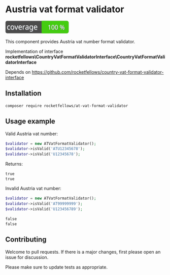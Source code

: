 # Austria vat format validator

![Code Coverage Badge](./badge.svg)

This component provides Austria vat number format validator.

Implementation of interface **rocketfellows\CountryVatFormatValidatorInterface\CountryVatFormatValidatorInterface**

Depends on https://github.com/rocketfellows/country-vat-format-validator-interface

## Installation

```shell
composer require rocketfellows/at-vat-format-validator
```

## Usage example

Valid Austria vat number:

```php
$validator = new ATVatFormatValidator();
$validator->isValid('ATU12345678');
$validator->isValid('U12345678');
```

Returns:

```shell
true
true
```

Invalid Austria vat number:

```php
$validator = new ATVatFormatValidator();
$validator->isValid('AT99999999');
$validator->isValid('U123456789');
```

```shell
false
false
```

## Contributing

Welcome to pull requests. If there is a major changes, first please open an issue for discussion.

Please make sure to update tests as appropriate.
